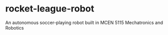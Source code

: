 # rocket-league-robot
An autonomous soccer-playing robot built in MCEN 5115 Mechatronics and Robotics
